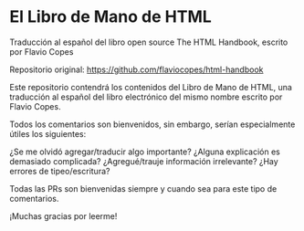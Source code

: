 # El Libro de Mano de HTML
Traducción al español del libro open source The HTML Handbook, escrito por Flavio Copes

Repositorio original: https://github.com/flaviocopes/html-handbook

Este repositorio contendrá los contenidos del Libro de Mano de HTML, una traducción al español del libro electrónico del mismo nombre escrito por Flavio Copes.

Todos los comentarios son bienvenidos, sin embargo, serían especialmente útiles los siguientes:

¿Se me olvidó agregar/traducir algo importante?
¿Alguna explicación es demasiado complicada?
¿Agregué/trauje información irrelevante?
¿Hay errores de tipeo/escritura?

Todas las PRs son bienvenidas siempre y cuando sea para este tipo de comentarios.

¡Muchas gracias por leerme!

